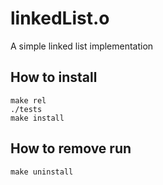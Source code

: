 # linkedList.o
A simple linked list implementation

## How to install
    make rel
    ./tests
    make install

## How to remove run
    make uninstall
